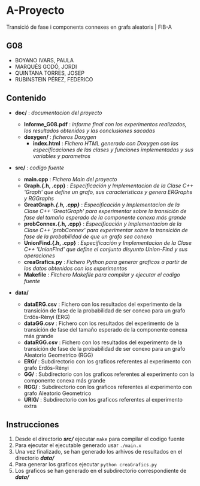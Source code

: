 # A-Proyecto
Transició de fase i components connexes en grafs aleatoris | FIB-A

## G08
- BOYANO IVARS, PAULA
- MARQUÉS GODÓ, JORDI
- QUINTANA TORRES, JOSEP
- RUBINSTEIN PÉREZ, FEDERICO

## Contenido

- **doc/**							: _documentacion del proyecto_
	- **Informe_G08.pdf**			: _informe final con los experimentos realizados, los resultados obtenidos y las conclusiones sacadas_
	- **doxygen/**					: _ficheros Doxygen_
		- **index.html**			: _Fichero HTML generado con Doxygen con las especificaciones de las clases y funciones implementadas y sus variables y parametros_
		
- **src/**							: _codigo fuente_
	- **main.cpp**					: _Fichero Main del proyecto_
	- **Graph.{.h, .cpp}**			: _Especificación y Implementacion de la Clase C++ 'Graph' que define un grafo, sus caracteristicas y genera ERGraphs y RGGraphs_
	- **GreatGraph._{.h, .cpp}_**		: _Especificación y Implementacion de la Clase C++ 'GreatGraph' para experimentar sobre la transición de fase del tamaño esperado de la componente conexa más grande_
	- **probConnex.{.h, .cpp}**		: _Especificación y Implementacion de la Clase C++ 'probConnex' para experimentar sobre la transición de fase de la probabilidad de que un grafo sea conexo_
	- **UnionFind.{.h, .cpp}**		: _Especificación y Implementacion de la Clase C++ 'UnionFind' que define el conjunto disyunto Union-Find y sus operaciones_
	- **creaGrafics.py**			: _Fichero Python para generar graficos a partir de los datos obtenidos con los experimentos_
	- **Makefile**					: _Fitchero Makefile para compilar y ejecutar el codigo fuente_
	
- **data/**
	- **dataERG.csv**				: Fichero con los resultados del experimento de la transición de fase de la probabilidad de ser conexo para un grafo Erdős-Rényi (ERG)
	- **dataGG.csv**				: Fichero con los resultados del experimento de la transición de fase del tamaño esperado de la componente conexa más grande
	- **dataRGG.csv**				: Fichero con los resultados del experimento de la transición de fase de la probabilidad de ser conexo para un grafo Aleatorio Geometrico (RGG)
	- **ERG/**						: Subdirectorio con los graficos referentes al experimento con grafo Erdős-Rényi
	- **GG/**						: Subdirectorio con los graficos referentes al experimento con la componente conexa más grande
	- **RGG/**						: Subdirectorio con los graficos referentes al experimento con grafo Aleatorio Geometrico
	- **URIG/**						: Subdirectorio con los graficos referentes al experimento extra

## Instrucciones

1. Desde el directorio ***src/*** ejecutar `make` para compilar el codigo fuente
2. Para ejecutar el ejecutable generado usar `./main.x`
3. Una vez finalizado, se han generado los arhivos de resultados en el directorio ***data/***
4. Para generar los graficos ejecutar `python creaGrafics.py`
5. Los graficos se han generado en el subdirectorio correspondiente de ***data/***

